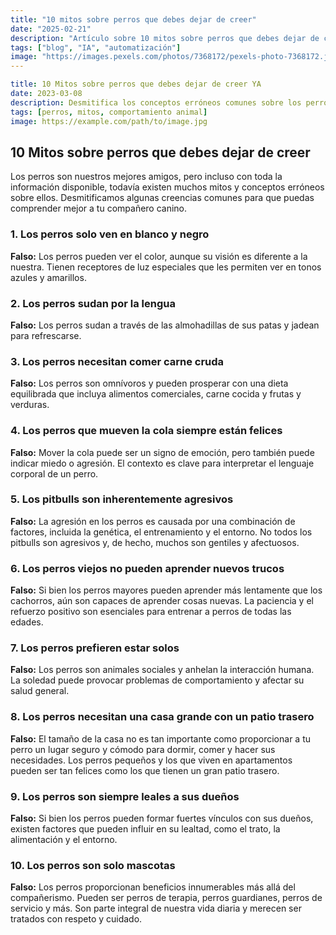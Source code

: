 ```yaml
---
title: "10 mitos sobre perros que debes dejar de creer"
date: "2025-02-21"
description: "Artículo sobre 10 mitos sobre perros que debes dejar de creer"
tags: ["blog", "IA", "automatización"]
image: "https://images.pexels.com/photos/7368172/pexels-photo-7368172.jpeg?auto=compress&cs=tinysrgb&h=350"
---
```


```yaml
title: 10 Mitos sobre perros que debes dejar de creer YA
date: 2023-03-08
description: Desmitifica los conceptos erróneos comunes sobre los perros y descubre la verdad detrás de su comportamiento y necesidades.
tags: [perros, mitos, comportamiento animal]
image: https://example.com/path/to/image.jpg
```

## 10 Mitos sobre perros que debes dejar de creer

Los perros son nuestros mejores amigos, pero incluso con toda la información disponible, todavía existen muchos mitos y conceptos erróneos sobre ellos. Desmitificamos algunas creencias comunes para que puedas comprender mejor a tu compañero canino.

### 1. Los perros solo ven en blanco y negro

**Falso:** Los perros pueden ver el color, aunque su visión es diferente a la nuestra. Tienen receptores de luz especiales que les permiten ver en tonos azules y amarillos.

### 2. Los perros sudan por la lengua

**Falso:** Los perros sudan a través de las almohadillas de sus patas y jadean para refrescarse.

### 3. Los perros necesitan comer carne cruda

**Falso:** Los perros son omnívoros y pueden prosperar con una dieta equilibrada que incluya alimentos comerciales, carne cocida y frutas y verduras.

### 4. Los perros que mueven la cola siempre están felices

**Falso:** Mover la cola puede ser un signo de emoción, pero también puede indicar miedo o agresión. El contexto es clave para interpretar el lenguaje corporal de un perro.

### 5. Los pitbulls son inherentemente agresivos

**Falso:** La agresión en los perros es causada por una combinación de factores, incluida la genética, el entrenamiento y el entorno. No todos los pitbulls son agresivos y, de hecho, muchos son gentiles y afectuosos.

### 6. Los perros viejos no pueden aprender nuevos trucos

**Falso:** Si bien los perros mayores pueden aprender más lentamente que los cachorros, aún son capaces de aprender cosas nuevas. La paciencia y el refuerzo positivo son esenciales para entrenar a perros de todas las edades.

### 7. Los perros prefieren estar solos

**Falso:** Los perros son animales sociales y anhelan la interacción humana. La soledad puede provocar problemas de comportamiento y afectar su salud general.

### 8. Los perros necesitan una casa grande con un patio trasero

**Falso:** El tamaño de la casa no es tan importante como proporcionar a tu perro un lugar seguro y cómodo para dormir, comer y hacer sus necesidades. Los perros pequeños y los que viven en apartamentos pueden ser tan felices como los que tienen un gran patio trasero.

### 9. Los perros son siempre leales a sus dueños

**Falso:** Si bien los perros pueden formar fuertes vínculos con sus dueños, existen factores que pueden influir en su lealtad, como el trato, la alimentación y el entorno.

### 10. Los perros son solo mascotas

**Falso:** Los perros proporcionan beneficios innumerables más allá del compañerismo. Pueden ser perros de terapia, perros guardianes, perros de servicio y más. Son parte integral de nuestra vida diaria y merecen ser tratados con respeto y cuidado.